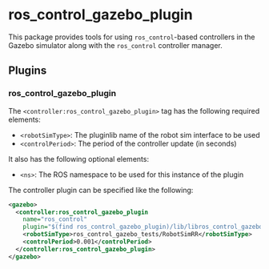 ros_control_gazebo_plugin
=========================

This package provides tools for using `ros_control`-based controllers in the
Gazebo simulator along with the `ros_control` controller manager.

Plugins
-------

### ros_control_gazebo_plugin

The `<controller:ros_control_gazebo_plugin>` tag has the following required elements:
 * `<robotSimType>`: The pluginlib name of the robot sim interface to be used
 * `<controlPeriod>`: The period of the controller update (in seconds)

It also has the following optional elements:
 * `<ns>`: The ROS namespace to be used for this instance of the plugin

The controller plugin can be specified like the following:

```xml
<gazebo>
  <controller:ros_control_gazebo_plugin
    name="ros_control" 
    plugin="$(find ros_control_gazebo_plugin)/lib/libros_control_gazebo_plugin.so">
    <robotSimType>ros_control_gazebo_tests/RobotSimRR</robotSimType>
    <controlPeriod>0.001</controlPeriod>
  </controller:ros_control_gazebo_plugin>
</gazebo>
```

